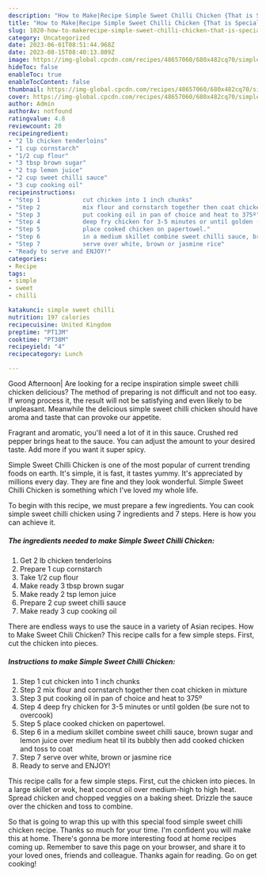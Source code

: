 ```yaml
---
description: "How to Make|Recipe Simple Sweet Chilli Chicken {That is Special"
title: "How to Make|Recipe Simple Sweet Chilli Chicken {That is Special"
slug: 1020-how-to-makerecipe-simple-sweet-chilli-chicken-that-is-special
category: Uncategorized
date: 2023-06-01T08:51:44.968Z
date: 2023-08-15T08:40:13.809Z
image: https://img-global.cpcdn.com/recipes/48657060/680x482cq70/simple-sweet-chilli-chicken-recipe-main-photo.jpg
hideToc: false
enableToc: true
enableTocContent: false
thumbnail: https://img-global.cpcdn.com/recipes/48657060/680x482cq70/simple-sweet-chilli-chicken-recipe-main-photo.jpg
cover: https://img-global.cpcdn.com/recipes/48657060/680x482cq70/simple-sweet-chilli-chicken-recipe-main-photo.jpg
author: Admin
authorAv: notfound
ratingvalue: 4.8
reviewcount: 20
recipeingredient:
- "2 lb chicken tenderloins"
- "1 cup cornstarch"
- "1/2 cup flour"
- "3 tbsp brown sugar"
- "2 tsp lemon juice"
- "2 cup sweet chilli sauce"
- "3 cup cooking oil"
recipeinstructions:
- "Step 1            cut chicken into 1 inch chunks"
- "Step 2            mix flour and cornstarch together then coat chicken in mixture"
- "Step 3            put cooking oil in pan of choice and heat to 375º"
- "Step 4            deep fry chicken for 3-5 minutes or until golden (be sure not to overcook)"
- "Step 5            place cooked chicken on papertowel."
- "Step 6            in a medium skillet combine sweet chilli sauce, brown sugar and lemon juice over medium heat til its bubbly then add cooked chicken and toss to coat"
- "Step 7            serve over white, brown or jasmine rice"
- "Ready to serve and ENJOY!"
categories:
- Recipe
tags:
- simple
- sweet
- chilli

katakunci: simple sweet chilli 
nutrition: 197 calories
recipecuisine: United Kingdom
preptime: "PT13M"
cooktime: "PT38M"
recipeyield: "4"
recipecategory: Lunch

---
```



Good Afternoon| Are looking for a recipe inspiration simple sweet chilli chicken delicious? The method of preparing is not difficult and not too easy. If wrong process it, the result will not be satisfying and even likely to be unpleasant. Meanwhile the delicious simple sweet chilli chicken should have aroma and taste that can provoke our appetite.





Fragrant and aromatic, you&#39;ll need a lot of it in this sauce. Crushed red pepper brings heat to the sauce. You can adjust the amount to your desired taste. Add more if you want it super spicy.

Simple Sweet Chilli Chicken is one of the most popular of current trending foods on earth. It's simple, it is fast, it tastes yummy. It's appreciated by millions every day. They are fine and they look wonderful. Simple Sweet Chilli Chicken is something which I've loved my whole life.


To begin with this recipe, we must prepare a few ingredients. You can cook simple sweet chilli chicken using 7 ingredients and 7 steps. Here is how you can achieve it.

<!--inarticleads1-->

##### The ingredients needed to make Simple Sweet Chilli Chicken:

1. Get 2 lb chicken tenderloins
1. Prepare 1 cup cornstarch
1. Take 1/2 cup flour
1. Make ready 3 tbsp brown sugar
1. Make ready 2 tsp lemon juice
1. Prepare 2 cup sweet chilli sauce
1. Make ready 3 cup cooking oil


There are endless ways to use the sauce in a variety of Asian recipes. How to Make Sweet Chili Chicken? This recipe calls for a few simple steps. First, cut the chicken into pieces. 

<!--inarticleads2-->

##### Instructions to make Simple Sweet Chilli Chicken:

1. Step 1            cut chicken into 1 inch chunks
1. Step 2            mix flour and cornstarch together then coat chicken in mixture
1. Step 3            put cooking oil in pan of choice and heat to 375º
1. Step 4            deep fry chicken for 3-5 minutes or until golden (be sure not to overcook)
1. Step 5            place cooked chicken on papertowel.
1. Step 6            in a medium skillet combine sweet chilli sauce, brown sugar and lemon juice over medium heat til its bubbly then add cooked chicken and toss to coat
1. Step 7            serve over white, brown or jasmine rice
1. Ready to serve and ENJOY!

This recipe calls for a few simple steps. First, cut the chicken into pieces. In a large skillet or wok, heat coconut oil over medium-high to high heat. Spread chicken and chopped veggies on a baking sheet. Drizzle the sauce over the chicken and toss to combine. 

So that is going to wrap this up with this special food simple sweet chilli chicken recipe. Thanks so much for your time. I'm confident you will make this at home. There's gonna be more interesting food at home recipes coming up. Remember to save this page on your browser, and share it to your loved ones, friends and colleague. Thanks again for reading. Go on get cooking!

